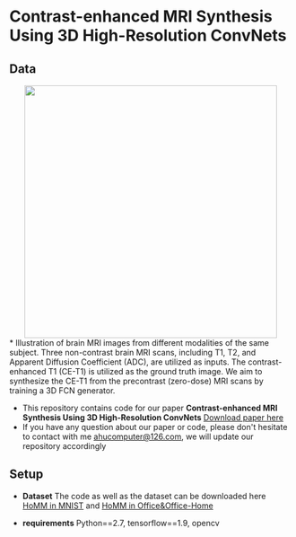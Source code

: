 # Contrast-enhanced MRI Synthesis Using 3D High-Resolution ConvNets

## Data
<div align=center><img src="https://github.com/chenchao666/Contrast-enhanced-MRI-Synthesis/blob/master/img/fig1.png" width="450" /></div>
* Illustration of brain MRI images from different modalities of the same subject. Three non-contrast brain MRI scans, including T1, T2, and Apparent Diffusion Coefficient (ADC), are utilized as inputs. The contrast-enhanced T1 (CE-T1) is utilized as the ground truth image. We aim to synthesize the CE-T1 from the precontrast (zero-dose) MRI scans by training a 3D FCN generator.


* This repository contains code for our paper **Contrast-enhanced MRI Synthesis Using 3D High-Resolution ConvNets** [Download paper here](https://arxiv.org/abs/1912.11976)
* If you have any question about our paper or code, please don't hesitate to contact with me ahucomputer@126.com, we will update our repository accordingly

## Setup
* **Dataset** The code as well as the dataset can be downloaded here [HoMM in MNIST](https://drive.google.com/open?id=167tVIBI2dVa0D18i6CiM-hicFJ3DJFzX) and [HoMM in Office&Office-Home](https://drive.google.com/open?id=1-OSkyh1Vzg_sxWJ6u4nvuQ3FRfKmZ-UF)

* **requirements** Python==2.7, tensorflow==1.9, opencv
